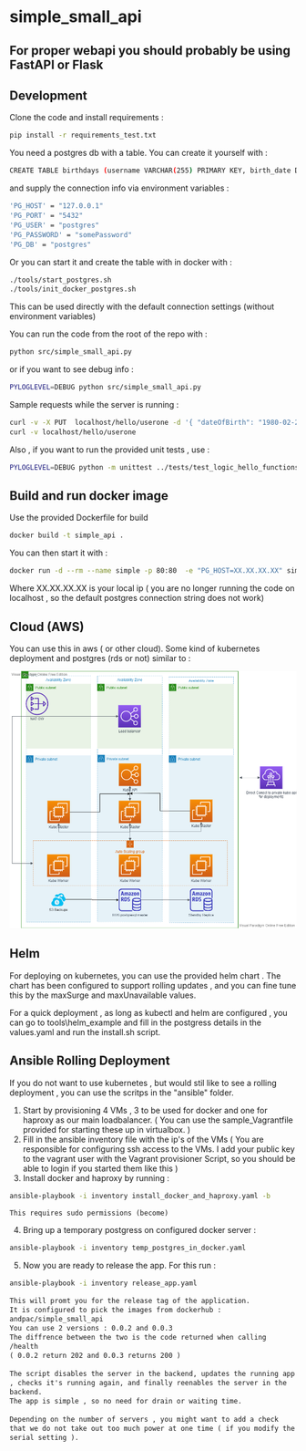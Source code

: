 # simple_small_api
## For proper webapi you should probably be using FastAPI or Flask

## Development

Clone the code and install requirements :
```sh
pip install -r requirements_test.txt
```

You need a postgres db with a table. You can create it yourself with :
```sh
CREATE TABLE birthdays (username VARCHAR(255) PRIMARY KEY, birth_date DATE NOT NULL);
```
and supply the connection info via environment variables :
```sh
'PG_HOST' = "127.0.0.1"
'PG_PORT' = "5432"
'PG_USER' = "postgres"
'PG_PASSWORD' = "somePassword"
'PG_DB' = "postgres"
```

Or you can start it and create the table with in docker with :
```sh
./tools/start_postgres.sh
./tools/init_docker_postgres.sh
```
This can be used directly with the default connection settings (without environment variables)

You can run the code from the root of the repo with :
```sh
python src/simple_small_api.py
```
or if you want to see debug info :
```sh
PYLOGLEVEL=DEBUG python src/simple_small_api.py
```
Sample requests while the server is running :
```sh
curl -v -X PUT  localhost/hello/userone -d '{ "dateOfBirth": "1980-02-29" }'
curl -v localhost/hello/userone
```

Also , if you want to run the provided unit tests , use :
```sh
PYLOGLEVEL=DEBUG python -m unittest ../tests/test_logic_hello_functions.py
```

## Build and run docker image

Use the provided Dockerfile for build 
```sh
docker build -t simple_api .
```

You can then start it with :
```sh
docker run -d --rm --name simple -p 80:80  -e "PG_HOST=XX.XX.XX.XX" simple_api
```
Where XX.XX.XX.XX is your local ip ( you are no longer running the code on localhost , so the default postgres connection string does not work)

## Cloud (AWS)

You can use this in aws ( or other cloud).
Some kind of kubernetes deployment and postgres (rds or not) similar to :

![VPC](https://github.com/and-pac/simple_small_api/blob/e76a37a320e3f35393da1febf15fb1886aa5d095/tools/aws_schema/aws_kube_postgres.png)

## Helm

For deploying on kubernetes, you can use the provided helm chart .
The chart has been configured to support rolling updates , and you can fine tune this by the maxSurge and maxUnavailable values.

For a quick deployment , as long as kubectl and helm are configured , you can go to tools\helm_example and fill in the postgress details in the values.yaml and run the install.sh script.


## Ansible Rolling Deployment

If you do not want to use kubernetes , but would stil like to see a rolling deployment , you can use the scritps in the "ansible" folder.


1.	Start by provisioning 4 VMs , 3 to be used for docker and one for haproxy as our main loadbalancer. 
	( You can use the sample_Vagrantfile provided for starting these up in virtualbox. )
2.	Fill in the ansible inventory file with the ip's of the VMs
	( You are responsible for configuring ssh access to the VMs. I add your public key to the vagrant user with the Vagrant provisioner Script, so you should be able to login if you started them like this )
3.	Install docker and haproxy by running :
```sh
ansible-playbook -i inventory install_docker_and_haproxy.yaml -b
```

	This requires sudo permissions (become)
4.	Bring up a temporary postgress on configured docker server :
```sh
ansible-playbook -i inventory temp_postgres_in_docker.yaml
```

5.	Now you are ready to release the app. For this run :
```sh
ansible-playbook -i inventory release_app.yaml
```

	This will promt you for the release tag of the application. 
	It is configured to pick the images from dockerhub : andpac/simple_small_api
	You can use 2 versions : 0.0.2 and 0.0.3 
	The diffrence between the two is the code returned when calling /health 
	( 0.0.2 return 202 and 0.0.3 returns 200 )

	The script disables the server in the backend, updates the running app , checks it's running again, and finally reenables the server in the backend.
	The app is simple , so no need for drain or waiting time.

	Depending on the number of servers , you might want to add a check that we do not take out too much power at one time ( if you modify the serial setting ).

